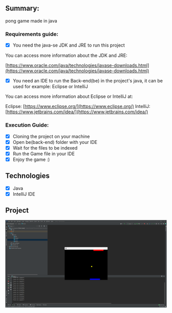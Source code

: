 ## Summary:

pong game made in java

### Requirements guide:

- [x] You need the java-se JDK and JRE to run this project

You can access more information about the JDK and JRE:

[https://www.oracle.com/java/technologies/javase-downloads.html](https://www.oracle.com/java/technologies/javase-downloads.html)

- [x] You need an IDE to run the Back-end(be) in the project's java, it can be used for example: Eclipse or IntelliJ

You can access more information about Eclipse or IntelliJ at:

Eclipse: [https://www.eclipse.org/](https://www.eclipse.org/)
IntelliJ: [https://www.jetbrains.com/idea/](https://www.jetbrains.com/idea/) 

### Execution Guide:

- [x] Cloning the project on your machine
- [x] Open be(back-end) folder with your IDE
- [x] Wait for the files to be indexed
- [x] Run the Game file in your IDE
- [x] Enjoy the game :)

## Technologies

- [x] Java
- [x] IntelliJ IDE

## Project
<p>
  <img src="https://github.com/Jhoncosta08/Game-Pong/blob/master/projeto.png" style="width: auto; max-height: 300px">
</p>
